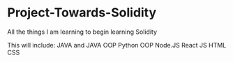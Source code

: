 # Project-Towards-Solidity
All the things I am learning to begin learning Solidity

This will include:
  JAVA and JAVA OOP
  Python OOP
  Node.JS
  React JS
  HTML 
  CSS
  
